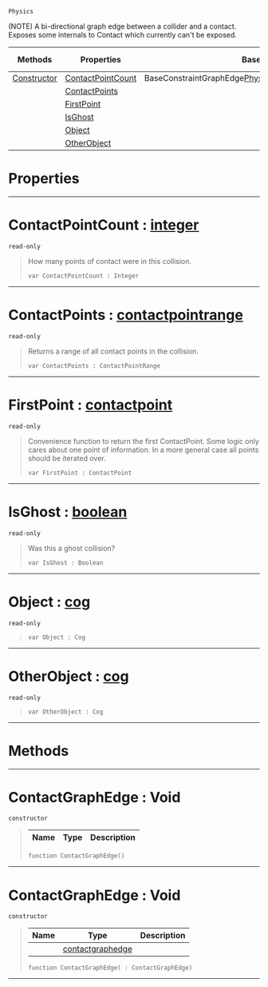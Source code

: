  `Physics`

(NOTE) A bi-directional graph edge between a collider and a contact. Exposes some internals to Contact which currently can't be exposed.

|Methods|Properties|Base Classes|Derived Classes|
|---|---|---|---|
|[ Constructor](https://github.com/PlasmaEngine/PlasmaDocs/blob/master/code_reference/class_reference/contactgraphedge.markdown#contactgraphedge-void)|[ ContactPointCount](https://github.com/PlasmaEngine/PlasmaDocs/blob/master/code_reference/class_reference/contactgraphedge.markdown#contactpointcount-plasma-e)|BaseConstraintGraphEdge<Physics::Contact,Physics::ContactEdge>| |
| |[ ContactPoints](https://github.com/PlasmaEngine/PlasmaDocs/blob/master/code_reference/class_reference/contactgraphedge.markdown#contactpoints-plasma-engin)| | |
| |[ FirstPoint](https://github.com/PlasmaEngine/PlasmaDocs/blob/master/code_reference/class_reference/contactgraphedge.markdown#firstpoint-plasma-engine-d)| | |
| |[ IsGhost](https://github.com/PlasmaEngine/PlasmaDocs/blob/master/code_reference/class_reference/contactgraphedge.markdown#isghost-plasma-engine-docu)| | |
| |[ Object](https://github.com/PlasmaEngine/PlasmaDocs/blob/master/code_reference/class_reference/contactgraphedge.markdown#object-plasma-engine-docum)| | |
| |[ OtherObject](https://github.com/PlasmaEngine/PlasmaDocs/blob/master/code_reference/class_reference/contactgraphedge.markdown#otherobject-plasma-engine)| | |


 #  Properties


---  
 #  ContactPointCount : [integer](https://github.com/PlasmaEngine/PlasmaDocs/blob/master/code_reference/lightning_base_types/integer.markdown)

 `read-only`

> How many points of contact were in this collision.
> ``` lang=cpp, name=Lightning
> var ContactPointCount : Integer


---  
 #  ContactPoints : [contactpointrange](https://github.com/PlasmaEngine/PlasmaDocs/blob/master/code_reference/class_reference/contactpointrange.markdown)

 `read-only`

> Returns a range of all contact points in the collision.
> ``` lang=cpp, name=Lightning
> var ContactPoints : ContactPointRange


---  
 #  FirstPoint : [contactpoint](https://github.com/PlasmaEngine/PlasmaDocs/blob/master/code_reference/class_reference/contactpoint.markdown)

 `read-only`

> Convenience function to return the first ContactPoint. Some logic only cares about one point of information. In a more general case all points should be iterated over.
> ``` lang=cpp, name=Lightning
> var FirstPoint : ContactPoint


---  
 #  IsGhost : [boolean](https://github.com/PlasmaEngine/PlasmaDocs/blob/master/code_reference/lightning_base_types/boolean.markdown)

 `read-only`

> Was this a ghost collision?
> ``` lang=cpp, name=Lightning
> var IsGhost : Boolean


---  
 #  Object : [cog](https://github.com/PlasmaEngine/PlasmaDocs/blob/master/code_reference/class_reference/cog.markdown)

 `read-only`

> 
> ``` lang=cpp, name=Lightning
> var Object : Cog


---  
 #  OtherObject : [cog](https://github.com/PlasmaEngine/PlasmaDocs/blob/master/code_reference/class_reference/cog.markdown)

 `read-only`

> 
> ``` lang=cpp, name=Lightning
> var OtherObject : Cog


---  
 #  Methods


---  
 #  ContactGraphEdge : Void

 `constructor`

> 
> |Name|Type|Description|
> |---|---|---|
> ``` lang=cpp, name=Lightning
> function ContactGraphEdge()
> ``` 


---  
 #  ContactGraphEdge : Void

 `constructor`

> 
> |Name|Type|Description|
> |---|---|---|
> ||[contactgraphedge](https://github.com/PlasmaEngine/PlasmaDocs/blob/master/code_reference/class_reference/contactgraphedge.markdown)| |
> ``` lang=cpp, name=Lightning
> function ContactGraphEdge( : ContactGraphEdge)
> ``` 


---  
 

 